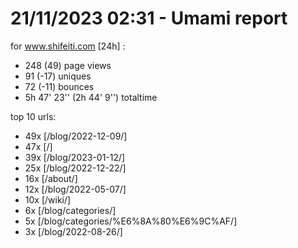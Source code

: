 # 21/11/2023 02:31 - Umami report
for www.shifeiti.com [24h] :

 - 248 (49) page views
 - 91 (-17) uniques
 - 72 (-11) bounces
 - 5h 47' 23'' (2h 44' 9'') totaltime


top 10 urls:
 - 49x [/blog/2022-12-09/]
 - 47x [/]
 - 39x [/blog/2023-01-12/]
 - 25x [/blog/2022-12-22/]
 - 16x [/about/]
 - 12x [/blog/2022-05-07/]
 - 10x [/wiki/]
 - 6x [/blog/categories/]
 - 5x [/blog/categories/%E6%8A%80%E6%9C%AF/]
 - 3x [/blog/2022-08-26/]


